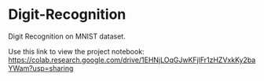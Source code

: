 # Digit-Recognition
Digit Recognition on MNIST dataset.

Use this link to view the project notebook:
https://colab.research.google.com/drive/1EHNjLOqGJwKFjlFr1zHZVxkKy2baYWam?usp=sharing
